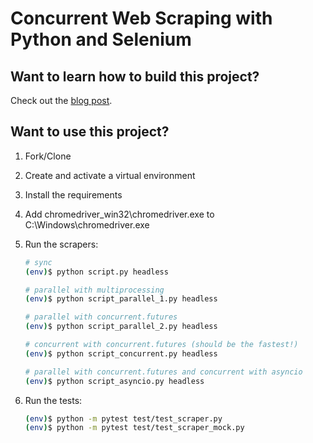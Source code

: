 # Concurrent Web Scraping with Python and Selenium

## Want to learn how to build this project?

Check out the [blog post](https://testdriven.io/blog/building-a-concurrent-web-scraper-with-python-and-selenium/).

## Want to use this project?

1. Fork/Clone

1. Create and activate a virtual environment

1. Install the requirements

1. Add chromedriver_win32\chromedriver.exe to C:\Windows\chromedriver.exe

1. Run the scrapers:

    ```sh
    # sync
    (env)$ python script.py headless

    # parallel with multiprocessing
    (env)$ python script_parallel_1.py headless

    # parallel with concurrent.futures
    (env)$ python script_parallel_2.py headless

    # concurrent with concurrent.futures (should be the fastest!)
    (env)$ python script_concurrent.py headless

    # parallel with concurrent.futures and concurrent with asyncio
    (env)$ python script_asyncio.py headless
    ```

1. Run the tests:

    ```sh
    (env)$ python -m pytest test/test_scraper.py
    (env)$ python -m pytest test/test_scraper_mock.py
    ```
